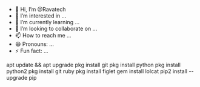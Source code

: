 - 👋 Hi, I’m @Ravatech
- 👀 I’m interested in ...
- 🌱 I’m currently learning ...
- 💞️ I’m looking to collaborate on ...
- 📫 How to reach me ...
- 😄 Pronouns: ...
- ⚡ Fun fact: ...

<!---
Ravatech/Ravatech is a ✨ special ✨ repository because its `README.md` (this file) appears on your GitHub profile.
You can click the Preview link to take a look at your changes.
--->
apt update && apt upgrade
 pkg install git
 pkg install python
 pkg install python2
pkg install git ruby
 pkg install figlet
 gem install lolcat
 pip2 install --upgrade pip
 

